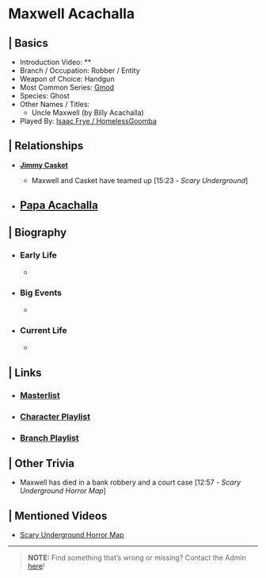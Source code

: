 # Maxwell Acachalla  


## | Basics  
- Introduction Video: **  
- Branch / Occupation: Robber / Entity  
- Weapon of Choice: Handgun  
- Most Common Series: [Gmod](6.Series/Gmod.html)  
- Species: Ghost  
- Other Names / Titles:   
  - Uncle Maxwell \(by Billy Acachalla)  
- Played By: [Isaac Frye / HomelessGoomba](3.Siblings/3.4.Isaac-Frye-HomelessGoomba.html)  


## | Relationships  
- [**Jimmy Casket**](5.Characters/Jimmy_Casket.html)  
  - Maxwell and Casket have teamed up \[15:23 - *Scary Underground*]

- [**Papa Acachalla**](5.Characters/Papa_Acachalla.html)
  - 


## | Biography  
- ### Early Life  
  -   
- ### Big Events  
  -   
- ### Current Life  
  -   

 
## | Links  
- ### [Masterlist]()  
- ### [Character Playlist]()  
- ### [Branch Playlist]()  


## | Other Trivia  
- Maxwell has died in a bank robbery and a court case \[12:57 - *Scary Underground Horror Map*]

## | Mentioned Videos
- [Scary Underground Horror Map](https://youtu.be/Hd_KT6KbnHI)

----

> **NOTE:** Find something that’s wrong or missing? Contact the Admin [here](../chapter_2.html)!